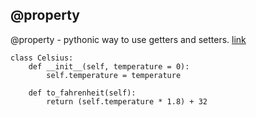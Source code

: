 ## @property

@property - pythonic way to use getters and setters.
[link](https://www.programiz.com/python-programming/property)

```
class Celsius:
    def __init__(self, temperature = 0):
        self.temperature = temperature

    def to_fahrenheit(self):
        return (self.temperature * 1.8) + 32
```


